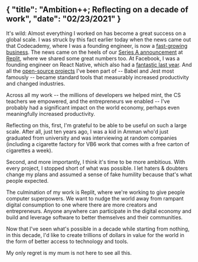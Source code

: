{
  "title": "Ambition++; Reflecting on a decade of work",
  "date": "02/23/2021"
}
---

It's wild: Almost everything I worked on has become a great success on a global scale. I was struck by this fact earlier today when the news came out that Codecademy, where I was a founding engineer, is now a [fast-growing business](https://twitter.com/amasad/status/1364296435059974149). The news came on the heels of our [Series A announcement](https://venturebeat.com/2021/02/18/replit-raises-20-million-for-collaborative-browser-based-coding/) at [Replit](https://repl.it), where we shared some great numbers too. At Facebook, I was a founding engineer on React Native, which also had a [fantastic last year](https://shopify.engineering/react-native-future-mobile-shopify). And all the [open-source projects](https://amasad.me/2016) I've been part of --  Babel and Jest most famously -- became standard tools that measurably increased productivity and changed industries.

Across all my work -- the millions of developers we helped mint, the CS teachers we empowered, and the entrepreneurs we enabled -- I've probably had a significant impact on the world economy, perhaps even meaningfully increased productivity. 

Reflecting on this, first, I'm grateful to be able to be useful on such a large scale. After all, just ten years ago, I was a kid in Amman who'd just graduated from university and was interviewing at random companies (including a cigarette factory for VB6 work that comes with a free carton of cigarettes a week).

Second, and more importantly, I think it's time to be more ambitious. With every project, I stopped short of what was possible. I let haters & doubters change my plans and assumed a sense of fake humility because that's what people expected.

The culmination of my work is Replit, where we're working to give people computer superpowers. We want to nudge the world away from rampant digital consumption to one where there are more creators and entrepreneurs. Anyone anywhere can participate in the digital economy and build and leverage software to better themselves and their communities.

Now that I've seen what's possible in a decade while starting from nothing, in this decade, I'd like to create trillions of dollars in value for the world in the form of better access to technology and tools.

My only regret is my mum is not here to see all this. 